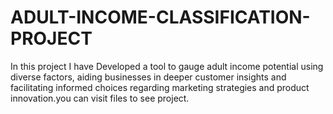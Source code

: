 # ADULT-INCOME-CLASSIFICATION-PROJECT

In this project I have Developed a tool to gauge adult income potential using diverse factors, aiding businesses in deeper customer insights and facilitating informed choices regarding marketing strategies and product innovation.you can visit files to see project.

